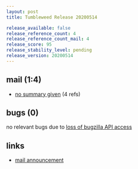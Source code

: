 ```yaml
---
layout: post
title: Tumbleweed Release 20200514

release_available: false
release_reference_count: 4
release_reference_count_mail: 4
release_score: 95
release_stability_level: pending
release_version: 20200514
---
```


## mail (1:4)

- [no summary given](https://lists.opensuse.org/opensuse-factory/2020-05/msg00191.html) (4 refs)

## bugs (0)

<!--more-->

no relevant bugs due to [loss of bugzilla API access](https://bugzilla.opensuse.org/show_bug.cgi?id=1157722)



## links

- [mail announcement](https://lists.opensuse.org/opensuse-factory/2020-05/msg00190.html)
